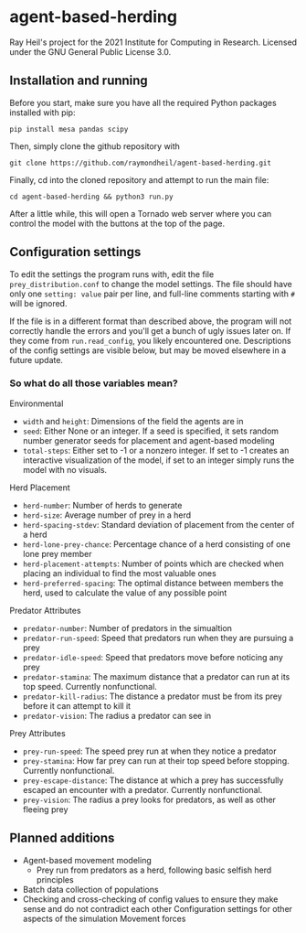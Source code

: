 # agent-based-herding 
Ray Heil's project for the 2021 Institute for Computing 
in Research. Licensed under the GNU General Public License
3.0.

## Installation and running
Before you start, make sure you have all the required Python 
packages installed with pip:

```
pip install mesa pandas scipy
```

Then, simply clone the github repository with

```
git clone https://github.com/raymondheil/agent-based-herding.git
```

Finally, cd into the cloned repository and attempt to run the main
file:

```
cd agent-based-herding && python3 run.py
```

After a little while, this will open a Tornado web server where
you can control the model with the buttons at the top of the page.

## Configuration settings

To edit the settings the program runs with, edit the file
`prey_distribution.conf` to change the model settings. The file
should have only one `setting: value` pair per line, and full-line
comments starting with `#` will be ignored.

If the file is in a different format than described above, the program
will not correctly handle the errors and you'll get a bunch of ugly
issues later on. If they come from `run.read_config`, you likely
encountered one. Descriptions of the config settings are visible
below, but may be moved elsewhere in a future update.

### So what do all those variables mean?
Environmental
* `width` and `height`: Dimensions of the field the agents are in
* `seed`: Either None or an integer. If a seed is specified,
it sets random number generator seeds for placement and agent-based
modeling
* `total-steps`: Either set to -1 or a nonzero integer. If set to -1
creates an interactive visualization of the model, if set to an
integer simply runs the model with no visuals.

Herd Placement
* `herd-number`: Number of herds to generate
* `herd-size`: Average number of prey in a herd
* `herd-spacing-stdev`: Standard deviation of placement from the
center of a herd
* `herd-lone-prey-chance`: Percentage chance of a herd consisting
of one lone prey member
* `herd-placement-attempts`: Number of points which are checked
when placing an individual to find the most valuable ones
* `herd-preferred-spacing`: The optimal distance between members
the herd, used to calculate the value of any possible point

Predator Attributes
* `predator-number`: Number of predators in the simualtion
* `predator-run-speed`: Speed that predators run when they
are pursuing a prey
* `predator-idle-speed`: Speed that predators move before
noticing any prey
* `predator-stamina`: The maximum distance that a predator
can run at its top speed. Currently nonfunctional.
* `predator-kill-radius`: The distance a predator must be
from its prey before it can attempt to kill it
* `predator-vision`: The radius a predator can see in

Prey Attributes
* `prey-run-speed`: The speed prey run at when they
notice a predator
* `prey-stamina`: How far prey can run at their top
speed before stopping. Currently nonfunctional.
* `prey-escape-distance`: The distance at which
a prey has successfully escaped an encounter with a predator.
Currently nonfunctional.
* `prey-vision`: The radius a prey looks for predators, as
well as other fleeing prey

## Planned additions

* Agent-based movement modeling
  * Prey run from predators as a herd,
  following basic selfish herd principles
* Batch data collection of populations
* Checking and cross-checking of config values to ensure they make
sense and do not contradict each other Configuration settings for
other aspects of the simulation Movement forces

